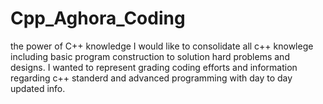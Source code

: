 # Cpp_Aghora_Coding
the power of C++ knowledge
I would like to consolidate all c++ knowlege including basic program construction to solution hard problems and designs.
I wanted to represent grading coding efforts and information regarding c++ standerd and advanced programming with day to day updated info.
